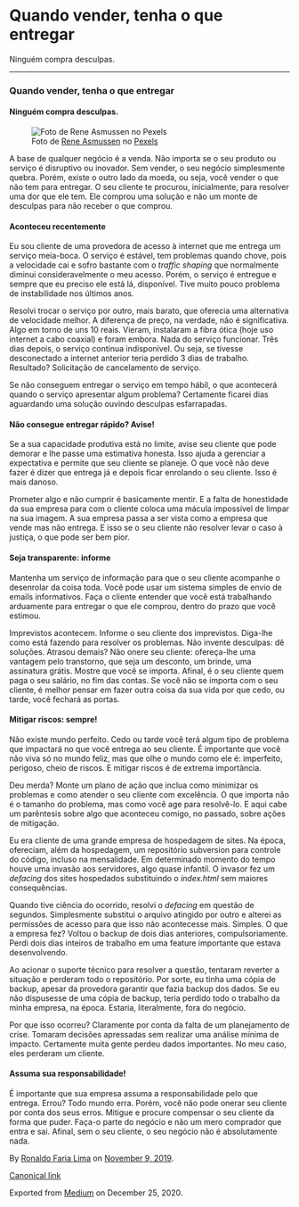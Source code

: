 Quando vender, tenha o que entregar
===================================

Ninguém compra desculpas.

------------------------------------------------------------------------

### Quando vender, tenha o que entregar

#### Ninguém compra desculpas.

<figure>
<img src="https://cdn-images-1.medium.com/max/800/1*ZazJ6h4QbpQ18nO2cnixWA.jpeg" alt="Foto de Rene Asmussen no Pexels" class="graf-image" /><figcaption>Foto de <a href="https://www.pexels.com/pt-br/@reneasmussen?utm_content=attributionCopyText&amp;utm_medium=referral&amp;utm_source=pexels" class="markup--anchor markup--figure-anchor">Rene Asmussen</a> no <a href="https://www.pexels.com/pt-br/foto/abandonado-comodo-construcao-dentro-20943/?utm_content=attributionCopyText&amp;utm_medium=referral&amp;utm_source=pexels" class="markup--anchor markup--figure-anchor">Pexels</a></figcaption>
</figure>A base de qualquer negócio é a venda. Não importa se o seu
produto ou serviço é disruptivo ou inovador. Sem vender, o seu negócio
simplesmente quebra. Porém, existe o outro lado da moeda, ou seja, você
vender o que não tem para entregar. O seu cliente te procurou,
inicialmente, para resolver uma dor que ele tem. Ele comprou uma solução
e não um monte de desculpas para não receber o que comprou.

#### Aconteceu recentemente

Eu sou cliente de uma provedora de acesso à internet que me entrega um
serviço meia-boca. O serviço é estável, tem problemas quando chove, pois
a velocidade cai e sofro bastante com o *traffic shaping* que
normalmente diminui consideravelmente o meu acesso. Porém, o serviço é
entregue e sempre que eu preciso ele está lá, disponível. Tive muito
pouco problema de instabilidade nos últimos anos.

Resolvi trocar o serviço por outro, mais barato, que oferecia uma
alternativa de velocidade melhor. A diferença de preço, na verdade, não
é significativa. Algo em torno de uns 10 reais. Vieram, instalaram a
fibra ótica (hoje uso internet a cabo coaxial) e foram embora. Nada do
serviço funcionar. Três dias depois, o serviço continua indisponível. Ou
seja, se tivesse desconectado a internet anterior teria perdido 3 dias
de trabalho. Resultado? Solicitação de cancelamento de serviço.

Se não conseguem entregar o serviço em tempo hábil, o que acontecerá
quando o serviço apresentar algum problema? Certamente ficarei dias
aguardando uma solução ouvindo desculpas esfarrapadas.

#### Não consegue entregar rápido? Avise!

Se a sua capacidade produtiva está no limite, avise seu cliente que pode
demorar e lhe passe uma estimativa honesta. Isso ajuda a gerenciar a
expectativa e permite que seu cliente se planeje. O que você não deve
fazer é dizer que entrega já e depois ficar enrolando o seu cliente.
Isso é mais danoso.

Prometer algo e não cumprir é basicamente mentir. E a falta de
honestidade da sua empresa para com o cliente coloca uma mácula
impossível de limpar na sua imagem. A sua empresa passa a ser vista como
a empresa que vende mas não entrega. E isso se o seu cliente não
resolver levar o caso à justiça, o que pode ser bem pior.

#### Seja transparente: informe

Mantenha um serviço de informação para que o seu cliente acompanhe o
desenrolar da coisa toda. Você pode usar um sistema simples de envio de
emails informativos. Faça o cliente entender que você está trabalhando
arduamente para entregar o que ele comprou, dentro do prazo que você
estimou.

Imprevistos acontecem. Informe o seu cliente dos imprevistos. Diga-lhe
como está fazendo para resolver os problemas. Não invente desculpas: dê
soluções. Atrasou demais? Não onere seu cliente: ofereça-lhe uma
vantagem pelo transtorno, que seja um desconto, um brinde, uma
assinatura grátis. Mostre que você se importa. Afinal, é o seu cliente
quem paga o seu salário, no fim das contas. Se você não se importa com o
seu cliente, é melhor pensar em fazer outra coisa da sua vida por que
cedo, ou tarde, você fechará as portas.

#### Mitigar riscos: sempre!

Não existe mundo perfeito. Cedo ou tarde você terá algum tipo de
problema que impactará no que você entrega ao seu cliente. É importante
que você não viva só no mundo feliz, mas que olhe o mundo como ele é:
imperfeito, perigoso, cheio de riscos. E mitigar riscos é de extrema
importância.

Deu merda? Monte um plano de ação que inclua como minimizar os problemas
e como atender o seu cliente com excelência. O que importa não é o
tamanho do problema, mas como você age para resolvê-lo. E aqui cabe um
parêntesis sobre algo que aconteceu comigo, no passado, sobre ações de
mitigação.

Eu era cliente de uma grande empresa de hospedagem de sites. Na época,
ofereciam, além da hospedagem, um repositório subversion para controle
do código, incluso na mensalidade. Em determinado momento do tempo houve
uma invasão aos servidores, algo quase infantil. O invasor fez um
*defacing* dos sites hospedados substituindo o *index.html* sem maiores
consequências.

Quando tive ciência do ocorrido, resolvi o *defacing* em questão de
segundos. Simplesmente substitui o arquivo atingido por outro e alterei
as permissões de acesso para que isso não acontecesse mais. Simples. O
que a empresa fez? Voltou o backup de dois dias anteriores,
compulsoriamente. Perdi dois dias inteiros de trabalho em uma feature
importante que estava desenvolvendo.

Ao acionar o suporte técnico para resolver a questão, tentaram reverter
a situação e perderam todo o repositório. Por sorte, eu tinha uma cópia
de backup, apesar da provedora garantir que fazia backup dos dados. Se
eu não dispusesse de uma cópia de backup, teria perdido todo o trabalho
da minha empresa, na época. Estaria, literalmente, fora do negócio.

Por que isso ocorreu? Claramente por conta da falta de um planejamento
de crise. Tomaram decisões apressadas sem realizar uma análise mínima de
impacto. Certamente muita gente perdeu dados importantes. No meu caso,
eles perderam um cliente.

#### Assuma sua responsabilidade!

É importante que sua empresa assuma a responsabilidade pelo que entrega.
Errou? Todo mundo erra. Porém, você não pode onerar seu cliente por
conta dos seus erros. Mitigue e procure compensar o seu cliente da forma
que puder. Faça-o parte do negócio e não um mero comprador que entra e
sai. Afinal, sem o seu cliente, o seu negócio não é absolutamente nada.

By
<a href="https://medium.com/@ronaldolima" class="p-author h-card">Ronaldo Faria Lima</a>
on [November 9, 2019](https://medium.com/p/865164783b45).

<a href="https://medium.com/@ronaldolima/quando-vender-tenha-o-que-entregar-865164783b45" class="p-canonical">Canonical link</a>

Exported from [Medium](https://medium.com) on December 25, 2020.
